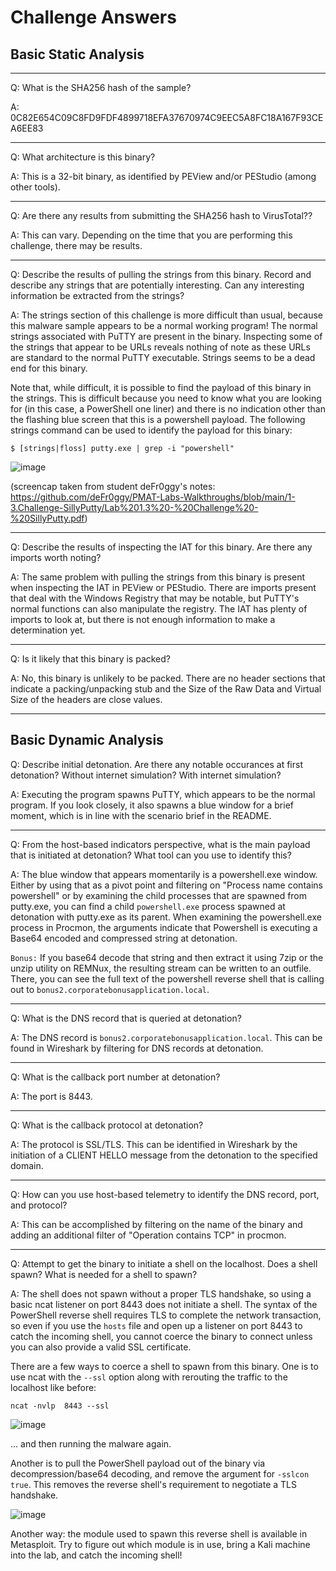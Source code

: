 # Challenge Answers

## Basic Static Analysis
---

Q: What is the SHA256 hash of the sample?

A: 0C82E654C09C8FD9FDF4899718EFA37670974C9EEC5A8FC18A167F93CEA6EE83

---

Q: What architecture is this binary?

A: This is a 32-bit binary, as identified by PEView and/or PEStudio (among other tools).

---

Q: Are there any results from submitting the SHA256 hash to VirusTotal??

A: This can vary. Depending on the time that you are performing this challenge, there may be results.

---

Q: Describe the results of pulling the strings from this binary. Record and describe any strings that are potentially interesting. Can any interesting information be extracted from the strings?

A: The strings section of this challenge is more difficult than usual, because this malware sample appears to be a normal working program! The normal strings associated with PuTTY are present in the binary. Inspecting some of the strings that appear to be URLs reveals nothing of note as these URLs are standard to the normal PuTTY executable. Strings seems to be a dead end for this binary.

Note that, while difficult, it is possible to find the payload of this binary in the strings. This is difficult because you need to know what you are looking for (in this case, a PowerShell one liner) and there is no indication other than the flashing blue screen that this is a powershell payload. The following strings command can be used to identify the payload for this binary:

```
$ [strings|floss] putty.exe | grep -i "powershell"
```

![image](https://user-images.githubusercontent.com/57866415/148550069-2ba2f587-2a23-4ad4-8903-0558f049293c.png)

(screencap taken from student deFr0ggy's notes: https://github.com/deFr0ggy/PMAT-Labs-Walkthroughs/blob/main/1-3.Challenge-SillyPutty/Lab%201.3%20-%20Challenge%20-%20SillyPutty.pdf)

---

Q: Describe the results of inspecting the IAT for this binary. Are there any imports worth noting?

A: The same problem with pulling the strings from this binary is present when inspecting the IAT in PEView or PEStudio. There are imports present that deal with the Windows Registry that may be notable, but PuTTY's normal functions can also manipulate the registry. The IAT has plenty of imports to look at, but there is not enough information to make a determination yet.

---

Q: Is it likely that this binary is packed?

A: No, this binary is unlikely to be packed. There are no header sections that indicate a packing/unpacking stub and the Size of the Raw Data and Virtual Size of the headers are close values.

---
## Basic Dynamic Analysis


Q: Describe initial detonation. Are there any notable occurances at first detonation? Without internet simulation? With internet simulation?

A: Executing the program spawns PuTTY, which appears to be the normal program. If you look closely, it also spawns a blue window for a brief moment, which is in line with the scenario brief in the README.

---

Q: From the host-based indicators perspective, what is the main payload that is initiated at detonation? What tool can you use to identify this?

A: The blue window that appears momentarily is a powershell.exe window. Either by using that as a pivot point and filtering on "Process name contains powershell" or by examining the child processes that are spawned from putty.exe, you can find a child `powershell.exe` process spawned at detonation with putty.exe as its parent. When examining the powershell.exe process in Procmon, the arguments indicate that Powershell is executing a Base64 encoded and compressed string at detonation.

`Bonus:` If you base64 decode that string and then extract it using 7zip or the unzip utility on REMNux, the resulting stream can be written to an outfile. There, you can see the full text of the powershell reverse shell that is calling out to `bonus2.corporatebonusapplication.local`.

---

Q: What is the DNS record that is queried at detonation?

A: The DNS record is `bonus2.corporatebonusapplication.local`. This can be found in Wireshark by filtering for DNS records at detonation.

---

Q: What is the callback port number at detonation?

A: The port is 8443.

---

Q: What is the callback protocol at detonation?

A: The protocol is SSL/TLS. This can be identified in Wireshark by the initiation of a CLIENT HELLO message from the detonation to the specified domain.

---

Q: How can you use host-based telemetry to identify the DNS record, port, and protocol?

A: This can be accomplished by filtering on the name of the binary and adding an additional filter of "Operation contains TCP" in procmon.

---

Q: Attempt to get the binary to initiate a shell on the localhost. Does a shell spawn? What is needed for a shell to spawn?

A: The shell does not spawn without a proper TLS handshake, so using a basic ncat listener on port 8443 does not initiate a shell. The syntax of the PowerShell reverse shell requires TLS to complete the network transaction, so even if you use the `hosts` file and open up a listener on port 8443 to catch the incoming shell, you cannot coerce the binary to connect unless you can also provide a valid SSL certificate.

There are a few ways to coerce a shell to spawn from this binary. One is to use ncat with the `--ssl` option along with rerouting the traffic to the localhost like before:

```
ncat -nvlp  8443 --ssl
```
![image](https://github.com/user-attachments/assets/4aeabecf-4f96-4e07-a666-7e3cf28538a6)

... and then running the malware again.

Another is to pull the PowerShell payload out of the binary via decompression/base64 decoding, and remove the argument for `-sslcon true`. This removes the reverse shell's requirement to negotiate a TLS handshake.

![image](https://user-images.githubusercontent.com/57866415/190147873-ad0f1b3d-89fd-49e8-9884-17f8b470605c.png)

Another way: the module used to spawn this reverse shell is available in Metasploit. Try to figure out which module is in use, bring a Kali machine into the lab, and catch the incoming shell!
